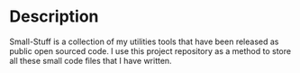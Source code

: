 # Description

Small-Stuff is a collection of my utilities tools that have been released as public open sourced code. I use this project repository as a method to store all these small code files that I have written.